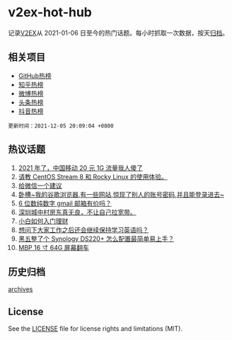 # v2ex-hot-hub

 记录[V2EX](https://www.v2ex.com/)从 2021-01-06 日至今的热门话题。每小时抓取一次数据，按天[归档](archives)。
 
 ## 相关项目

- [GitHub热榜](https://github.com/lonnyzhang423/github-hot-hub)
- [知乎热榜](https://github.com/lonnyzhang423/zhihu-hot-hub)
- [微博热榜](https://github.com/lonnyzhang423/weibo-hot-hub)
- [头条热榜](https://github.com/lonnyzhang423/toutiao-hot-hub)
- [抖音热榜](https://github.com/lonnyzhang423/douyin-hot-hub)


 `更新时间：2021-12-05 20:09:04 +0800`

## 热议话题

1. [2021 年了，中国移动 20 元 1G 流量我人傻了](https://www.v2ex.com/t/820067)
1. [请教 CentOS Stream 8 和 Rocky Linux 的使用体验。](https://www.v2ex.com/t/820132)
1. [给微信一个建议](https://www.v2ex.com/t/820114)
1. [卧槽~我的谷歌浏览器,有一些网站,惊现了别人的账号密码,并且能登录进去~](https://www.v2ex.com/t/820092)
1. [6 位数纯数字 gmail 邮箱有价吗？](https://www.v2ex.com/t/820134)
1. [深圳城中村房东真无良，不让自己拉宽带。](https://www.v2ex.com/t/820158)
1. [小白如何入门理财](https://www.v2ex.com/t/820094)
1. [想问下大家工作之后还会继续保持学习英语吗？](https://www.v2ex.com/t/820066)
1. [黑五整了个 Synology DS220+ 怎么配置最简单易上手？](https://www.v2ex.com/t/820101)
1. [MBP 16 寸 64G 屏幕翻车](https://www.v2ex.com/t/820105)

## 历史归档

[archives](archives)

## License

See the [LICENSE](LICENSE) file for license rights and limitations (MIT).

